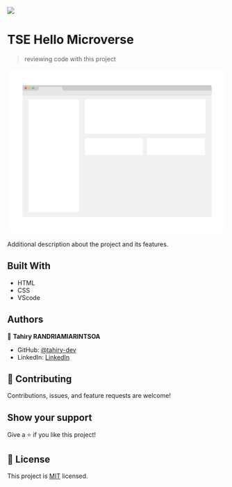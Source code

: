 ![](https://img.shields.io/badge/Microverse-blueviolet)

# TSE Hello Microverse

> reviewing code with this project

![screenshot](./app_screenshot.png)

Additional description about the project and its features.

## Built With

- HTML
- CSS
- VScode


## Authors

👤 **Tahiry RANDRIAMIARINTSOA**

- GitHub: [@tahiry-dev](https://github.com/tahiry-dev)
- LinkedIn: [LinkedIn](https://www.linkedin.com/in/tahiry-randriamiarintsoa/)


## 🤝 Contributing

Contributions, issues, and feature requests are welcome!


## Show your support

Give a ⭐️ if you like this project!

## 📝 License

This project is [MIT](lic.url) licensed.
